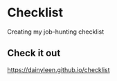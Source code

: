 # Checklist
Creating my job-hunting checklist 

## Check it out
https://dainyleen.github.io/checklist

